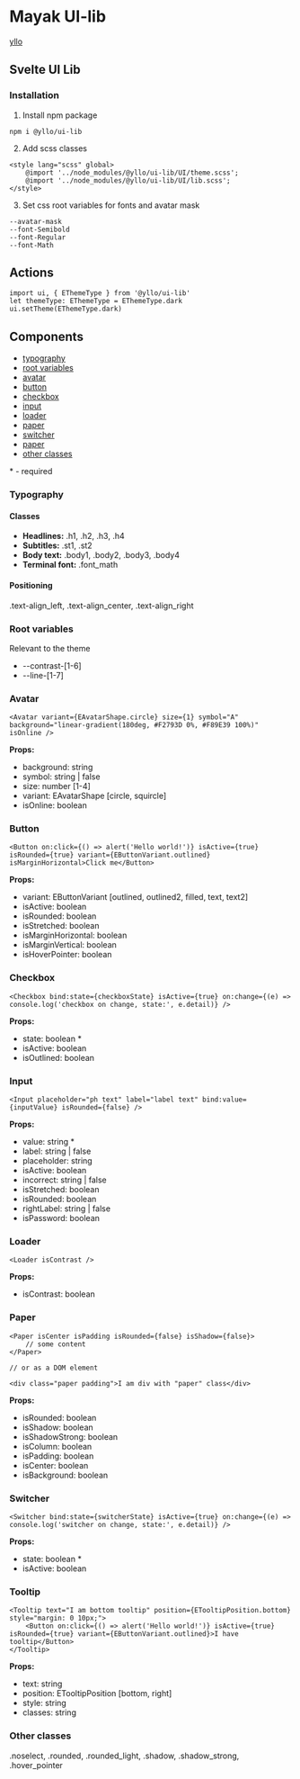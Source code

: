 # Mayak UI-lib
[yllo](https://yllo.co)

## Svelte UI Lib

### Installation

1. Install npm package

```
npm i @yllo/ui-lib
```

2. Add scss classes

```
<style lang="scss" global>
    @import '../node_modules/@yllo/ui-lib/UI/theme.scss';
    @import '../node_modules/@yllo/ui-lib/UI/lib.scss';
</style>
```

3. Set css root variables for fonts and avatar mask

```
--avatar-mask
--font-Semibold
--font-Regular
--font-Math
```

## Actions
```
import ui, { EThemeType } from '@yllo/ui-lib'
let themeType: EThemeType = EThemeType.dark
ui.setTheme(EThemeType.dark)
```

## Components

 - [typography](#typography)
 - [root variables](#root-variables)
 - [avatar](#avatar)
 - [button](#button)
 - [checkbox](#checkbox)
 - [input](#input)
 - [loader](#loader)
 - [paper](#paper)
 - [switcher](#switcher)
 - [paper](#paper)
 - [other classes](#other-classes)

\* - required

### Typography
#### Classes

 - **Headlines:** .h1, .h2, .h3, .h4
 - **Subtitles:** .st1, .st2
 - **Body text:** .body1, .body2, .body3, .body4
 - **Terminal font:** .font_math

#### Positioning
.text-align_left, .text-align_center, .text-align_right

### Root variables

Relevant to the theme

 - --contrast-[1-6]
 - --line-[1-7]

### Avatar
```
<Avatar variant={EAvatarShape.circle} size={1} symbol="A" background="linear-gradient(180deg, #F2793D 0%, #F89E39 100%)" isOnline />
```
**Props:**

 - background: string
 - symbol: string | false
 - size: number [1-4]
 - variant: EAvatarShape [circle, squircle]
 - isOnline: boolean

### Button
```
<Button on:click={() => alert('Hello world!')} isActive={true} isRounded={true} variant={EButtonVariant.outlined} isMarginHorizontal>Click me</Button>
```
**Props:**

 - variant: EButtonVariant [outlined, outlined2, filled, text, text2]
 - isActive: boolean
 - isRounded: boolean
 - isStretched: boolean
 - isMarginHorizontal: boolean
 - isMarginVertical: boolean
 - isHoverPointer: boolean

### Checkbox
```
<Checkbox bind:state={checkboxState} isActive={true} on:change={(e) => console.log('checkbox on change, state:', e.detail)} />
```
**Props:**

 - state: boolean \*
 - isActive: boolean
 - isOutlined: boolean

### Input
```
<Input placeholder="ph text" label="label text" bind:value={inputValue} isRounded={false} />
```
**Props:**

 - value: string \*
 - label: string | false
 - placeholder: string
 - isActive: boolean
 - incorrect: string | false
 - isStretched: boolean
 - isRounded: boolean
 - rightLabel: string | false
 - isPassword: boolean

### Loader
```
<Loader isContrast />
```
**Props:**

 - isContrast: boolean

### Paper
```
<Paper isCenter isPadding isRounded={false} isShadow={false}>
	// some content
</Paper>

// or as a DOM element

<div class="paper padding">I am div with "paper" class</div>
```
**Props:**

 - isRounded: boolean
 - isShadow: boolean
 - isShadowStrong: boolean
 - isColumn: boolean
 - isPadding: boolean
 - isCenter: boolean
 - isBackground: boolean

### Switcher
```
<Switcher bind:state={switcherState} isActive={true} on:change={(e) => console.log('switcher on change, state:', e.detail)} />
```
**Props:**

 - state: boolean \*
 - isActive: boolean

### Tooltip
```
<Tooltip text="I am bottom tooltip" position={ETooltipPosition.bottom} style="margin: 0 10px;">
	<Button on:click={() => alert('Hello world!')} isActive={true} isRounded={true} variant={EButtonVariant.outlined}>I have tooltip</Button>
</Tooltip>
```
**Props:**

 - text: string
 - position: ETooltipPosition [bottom, right]
 - style: string
 - classes: string

### Other classes

.noselect, .rounded, .rounded_light, .shadow, .shadow_strong, .hover_pointer